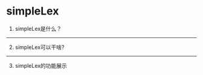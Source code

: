 simpleLex
=========
1. simpleLex是什么？
-------------------------
2. simpleLex可以干啥?
-------------------------
3. simpleLex的功能展示
